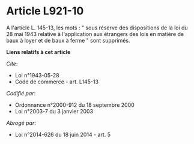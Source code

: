 # Article L921-10

A l'article L. 145-13, les mots : " sous réserve des dispositions de la loi du 28 mai 1943 relative à l'application aux
étrangers des lois en matière de baux à loyer et de baux à ferme " sont supprimés.

**Liens relatifs à cet article**

_Cite_:

  - Loi n°1943-05-28
  - Code de commerce - art. L145-13

_Codifié par_:

  - Ordonnance n°2000-912 du 18 septembre 2000
  - Loi n°2003-7 du 3 janvier 2003

_Abrogé par_:

  - Loi n°2014-626 du 18 juin 2014 - art. 5
